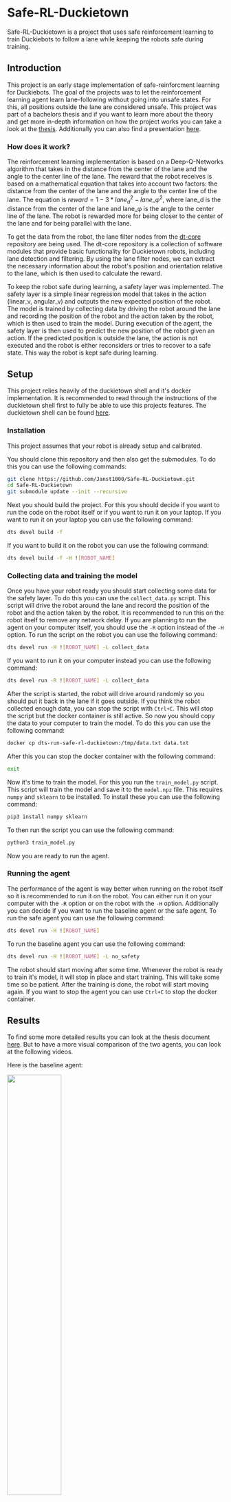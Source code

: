 # Safe-RL-Duckietown

Safe-RL-Duckietown is a project that uses safe reinforcement learning to train Duckiebots to follow a lane while keeping the robots safe during training.

## Introduction

This project is an early stage implementation of safe-reinforcment learning for Duckiebots. The goal of the projects was to let the reinforcement learning agent learn lane-following without going into unsafe states. For this, all positions outside the lane are considered unsafe. This project was part of a bachelors thesis and if you want to learn more about the theory and get more in-depth information on how the project works you can take a look at the [thesis](./docs/Safe_Reinforcement_Learning_in_Duckietown.pdf). Additionally you can also find a presentation [here](./docs/Safe-RL-Duckietown.pdf).

### How does it work?

The reinforcement learning implementation is based on a Deep-Q-Networks algorithm that takes in the distance from the center of the lane and the angle to the center line of the lane. The reward that the robot receives is based on a mathematical equation that takes into account two factors: the distance from the center of the lane and the angle to the center line of the lane. The equation is $reward = 1 - 3*lane_d^{2} - lane\_\varphi^{2}$, where lane_d is the distance from the center of the lane and lane_φ is the angle to the center line of the lane. The robot is rewarded more for being closer to the center of the lane and for being parallel with the lane.

To get the data from the robot, the lane filter nodes from the [dt-core](https://github.com/duckietown/dt-core) repository are being used. The dt-core repository is a collection of software modules that provide basic functionality for Duckietown robots, including lane detection and filtering. By using the lane filter nodes, we can extract the necessary information about the robot's position and orientation relative to the lane, which is then used to calculate the reward.

To keep the robot safe during learning, a safety layer was implemented. The safety layer is a simple linear regression model that takes in the action (linear_v, angular_v) and outputs the new expected position of the robot. The model is trained by collecting data by driving the robot around the lane and recording the position of the robot and the action taken by the robot, which is then used to train the model. During execution of the agent, the safety layer is then used to predict the new position of the robot given an action. If the predicted position is outside the lane, the action is not executed and the robot is either reconsiders or tries to recover to a safe state. This way the robot is kept safe during learning.

## Setup

This project relies heavily of the duckietown shell and it's docker implementation. It is recommended to read through the instructions of the duckietown shell first to fully be able to use this projects features. The duckietown shell can be found [here](https://docs.duckietown.com/daffy/opmanual-duckiebot/setup/setup_laptop/index.html).

### Installation

This project assumes that your robot is already setup and calibrated.

You should clone this repository and then also get the submodules. To do this you can use the following commands:

```bash
git clone https://github.com/Janst1000/Safe-RL-Duckietown.git
cd Safe-RL-Duckietown
git submodule update --init --recursive
```

Next you should build the project. For this you should decide if you want to run the code on the robot itself or if you want to run it on your laptop. If you want to run it on your laptop you can use the following command:

```bash
dts devel build -f
```

If you want to build it on the robot you can use the following command:

```bash
dts devel build -f -H ![ROBOT_NAME]
```

### Collecting data and training the model
Once you have your robot ready you should start collecting some data for the safety layer. To do this you can use the `collect_data.py` script. This script will drive the robot around the lane and record the position of the robot and the action taken by the robot. It is recommended to run this on the robot itself to remove any network delay. If you are planning to run the agent on your computer itself, you should use the `-R` option instead of the `-H` option. To run the script on the robot you can use the following command:

```bash
dts devel run -H ![ROBOT_NAME] -L collect_data
```

If you want to run it on your computer instead you can use the following command:

```bash
dts devel run -R ![ROBOT_NAME] -L collect_data
```

After the script is started, the robot will drive around randomly so you should put it back in the lane if it goes outside. If you think the robot collected enough data, you can stop the script with `Ctrl+C`. This will stop the script but the docker container is still active. So now you should copy the data to your computer to train the model. To do this you can use the following command:

```bash
docker cp dts-run-safe-rl-duckietown:/tmp/data.txt data.txt
```

After this you can stop the docker container with the following command:

```bash
exit
```
Now it's time to train the model. For this you run the `train_model.py` script. This script will train the model and save it to the `model.npz` file. This requires `numpy` and `sklearn` to be installed. To install these you can use the following command:

```bash
pip3 install numpy sklearn
```

To then run the script you can use the following command:

```bash
python3 train_model.py
```

Now you are ready to run the agent.

### Running the agent

The performance of the agent is way better when running on the robot itself so it is recommended to run it on the robot. You can either run it on your computer with the `-R` option or on the robot with the `-H` option. Additionally you can decide if you want to run the baseline agent or the safe agent. To run the safe agent you can use the following command:

```bash
dts devel run -H ![ROBOT_NAME]
```

To run the baseline agent you can use the following command:

```bash
dts devel run -H ![ROBOT_NAME] -L no_safety
```

The robot should start moving after some time. Whenever the robot is ready to train it's model, it will stop in place and start training. This will take some time so be patient. After the training is done, the robot will start moving again. If you want to stop the agent you can use `Ctrl+C` to stop the docker container.

## Results

To find some more detailed results you can look at the thesis document [here](./docs/Safe_Reinforcement_Learning_in_Duckietown.pdf). But to have a more visual comparison of the two agents, you can look at the following videos.

Here is the baseline agent:

<div align="left">
      <a href="https://youtu.be/FCxyHCZ5v8g">
         <img src="https://img.youtube.com/vi/FCxyHCZ5v8g/0.jpg" style="width:50%;">
      </a>
</div>


And here is the safe agent with the safety layer:


<div align="left">
      <a href="https://youtu.be/dVruHgGZlPQ">
         <img src="https://img.youtube.com/vi/dVruHgGZlPQ/0.jpg" style="width:50%;">
      </a>
</div>



There clearly is an improvement in safety but it still isn't perfect. The agent still leaves the lane once in the test but in all the other times it recovers by itself. For more information you can look at the thesis document.

### Future improvements

- The safety range for the `lane_d` could be adjusted to be more strict. This would make the agent more safe but also more conservative. By doing this the robot would keep the lane markings in it's field of view for longer but would also execute the recovery actions more often.
- The safety layer could be improved by using a more complex model. The current model is a simple linear regression model but a more complex model could be used to improve the performance.
- The input data can also easily be adjusted to include more information. For this we could include additional sensor data.
- Finally we can also try adjusting the reward function to penalize certain behaviours more or less. This could be used to make the agent more safe or more aggressive.
